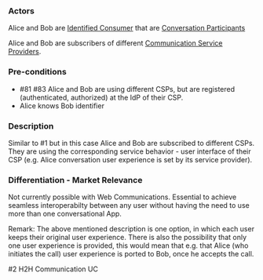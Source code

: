 ### Actors

Alice and Bob are [Identified Consumer](https://github.com/reTHINK-project/use-cases/blob/master/docs/D1.1/business-models/business-roles.md#identified-service-consumer) that are [Conversation Participants](https://github.com/reTHINK-project/use-cases/blob/master/docs/D1.1/business-models/business-roles.md#conversation--communication-participant)

Alice and Bob are subscribers of different [Communication Service Providers](https://github.com/reTHINK-project/use-cases/blob/master/docs/D1.1/business-models/business-roles.md#communication-service-provider-csp).
### Pre-conditions
- #81  #83 Alice and Bob are using different CSPs, but are registered (authenticated, authorized) at the IdP of their CSP.
- Alice knows Bob identifier
### Description

Similar to #1 but in this case Alice and Bob are subscribed to different CSPs. They are using the corresponding service behavior - user interface of their CSP (e.g. Alice conversation user experience is set by its service provider).
### Differentiation - Market Relevance

Not currently possible with Web Communications. Essential to achieve seamless interoperabilty between any user without having the need to use more than one conversational App.

Remark: The above mentioned description is one option, in which each user keeps their original user experience. There is also the possibility that only one user experience is provided, this would mean that e.g. that Alice (who initiates the call) user experience is ported to Bob, once he accepts the call.   

#2 H2H Communication UC
